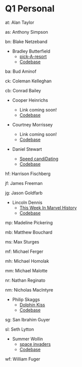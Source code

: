 # Q1 Personal

  at: Alan Taylor

  as: Anthony Simpson

  bn: Blake Netzeband

  * Bradley Butterfield
    * [pick-A-resort](http://butters5789.github.io/pickaresort.github.io/)
    * [Codebase](https://github.com/butters5789/pickaresort.github.io)

  ba: Bud Aminof

  ck: Coleman Kelleghan

  cb: Conrad Bailey

  * Cooper Heinrichs
    * Link coming soon!
    * [Codebase](https://github.com/cheinrichs/carContact)

  * Courtney Morrissey
    * Link coming soon!
    * [Codebase](https://github.com/courtm187/q1project_hikeGenerator)

  * Daniel Stewart
    * [Speed candiDating](http://d-stew.github.io/personal-project-q1/)
    * [Codebase](https://github.com/d-stew/personal-project-q1)

  hf: Harrison Fischberg

  jf: James Freeman

  jg: Jason Goldfarb

  * Lincoln Dennis
    * [This Week In Marvel History](http://jlincolndennis.github.io/marvel-history.github.io/)
    * [Codebase](https://github.com/jlincolndennis/marvel-history)

  mp: Madeline Pickering

  mb: Matthew Bouchard

  ms: Max Sturges

  mf: Michael Ferger

  mh: Michael Homolak

  mm: Michael Malotte

  nr: Nathan Reginato

  nm: Nicholas MacIntyre

  * Philip Skaggs
    * [Dolphin Kiss](http://artnoisenik.github.io/dolphin-kiss.github.io/)
    * [Codebase](https://github.com/artnoisenik/dolphin-kiss.github.io)

  sg: San Ibrahim Guyer

  sl: Seth Lytton

  * Summer Wollin
    * [space invaders](https://spaceinvadersjs.firebaseapp.com/)
    * [Codebase](https://github.com/summerwollin/spaceInvadersProject)

  wf: William Fuger
